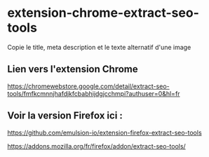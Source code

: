 # extension-chrome-extract-seo-tools

Copie le title, meta description et le texte alternatif d'une image

## Lien vers l'extension Chrome

https://chromewebstore.google.com/detail/extract-seo-tools/fmfkcmnnjhafdjkfcbabhijdgjcchmpi?authuser=0&hl=fr

## Voir la version Firefox ici : 

https://github.com/emulsion-io/extension-firefox-extract-seo-tools

https://addons.mozilla.org/fr/firefox/addon/extract-seo-tools/